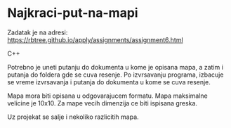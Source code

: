 # Najkraci-put-na-mapi

Zadatak je na adresi: https://rbtree.github.io/apply/assignments/assignment6.html

C++

Potrebno je uneti putanju do dokumenta u kome je opisana mapa, a zatim i putanja do foldera gde se cuva resenje.
Po izvrsavanju programa, izbacuje se vreme izvrsavanja i putanja do dokumenta u kome se cuva resenje.

Mapa mora biti opisana u odgovarajucem formatu.
Mapa maksimalne velicine je 10x10. Za mape vecih dimenzija ce biti ispisana greska.

Uz projekat se salje i nekoliko razlicitih mapa.
